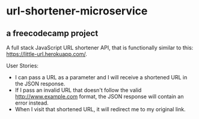 # url-shortener-microservice
## a freecodecamp project


A full stack JavaScript URL shortener API, that is functionally similar to this: https://little-url.herokuapp.com/. 

User Stories: 
- I can pass a URL as a parameter and I will receive a shortened URL in the JSON response.
- If I pass an invalid URL that doesn't follow the valid http://www.example.com format, the JSON response will contain an error instead.
- When I visit that shortened URL, it will redirect me to my original link.